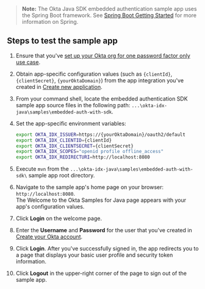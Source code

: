 > **Note:** The Okta Java SDK embedded authentication sample app uses the Spring Boot framework. See [Spring Boot Getting Started](https://spring.io/guides/gs/spring-boot/) for more information on Spring.

## Steps to test the sample app

1. Ensure that you've [set up your Okta org for one password factor only use case](/docs/guides/oie-embedded-common-org-setup/java/main/#set-up-your-okta-org-for-password-factor-only-use-cases).

1. Obtain app-specific configuration values (such as `{clientId}`, `{clientSecret}`, `{yourOktaDomain}`) from the app integration you've created in [Create new application](/docs/guides/oie-embedded-common-org-setup/java/main/#create-a-new-application).

1. From your command shell, locate the embedded authentication SDK sample app source files in the following path: `...\okta-idx-java\samples\embedded-auth-with-sdk`.

1. Set the app-specific environment variables:<br>
   ```bash
   export OKTA_IDX_ISSUER=https://{yourOktaDomain}/oauth2/default
   export OKTA_IDX_CLIENTID={clientId}
   export OKTA_IDX_CLIENTSECRET={clientSecret}
   export OKTA_IDX_SCOPES="openid profile offline_access"
   export OKTA_IDX_REDIRECTURI=http://localhost:8080
   ```

1. Execute `mvn` from the `...\okta-idx-java\samples\embedded-auth-with-sdk\` sample app root directory.

1. Navigate to the sample app's home page on your browser: `http://localhost:8080`. <br>The Welcome to the Okta Samples for Java page appears with your app's configuration values.

1. Click **Login** on the welcome page.
1. Enter the **Username** and **Password** for the user that you've created in
   [Create your Okta account](/docs/guides/oie-embedded-common-org-setup/java/main/#create-your-okta-account).

1. Click **Login**. After you've successfully signed in, the app redirects you to a page that displays your basic user profile and security token information.

1. Click **Logout** in the upper-right corner of the page to sign out of the sample app.
